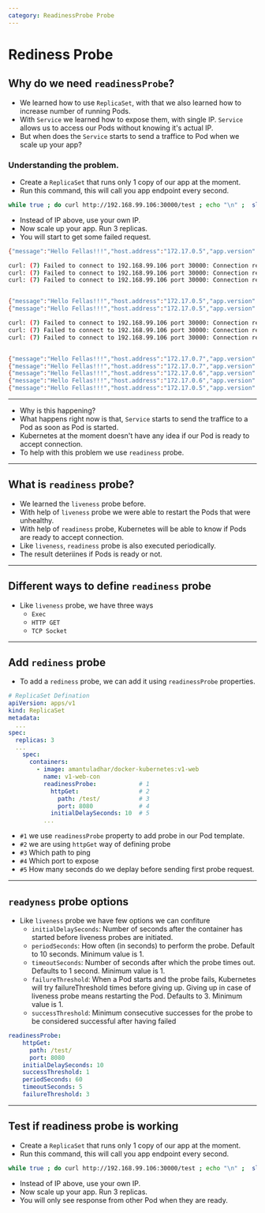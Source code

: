```yaml
---
category: ReadinessProbe Probe
---
```


# Rediness Probe

## Why do we need `readinessProbe`?
* We learned how to use `ReplicaSet`, with that we also learned how to increase number of running Pods.
* With `Service` we learned how to expose them, with single IP. `Service` allows us to access our Pods without knowing it's actual IP.
* But when does the `Service` starts to send a traffice to Pod when we scale up your app?

### Understanding the problem.
* Create a `ReplicaSet` that runs only 1 copy of our app at the moment.
* Run this command, this will call you app endpoint every second.

```bash
while true ; do curl http://192.168.99.106:30000/test ; echo "\n" ;  sleep 1 ; done;
```

* Instead of IP above, use your own IP.
* Now scale up your app. Run 3 replicas.
* You will start to get some failed request.

```bash
{"message":"Hello Fellas!!!","host.address":"172.17.0.5","app.version":"v1-web"}

curl: (7) Failed to connect to 192.168.99.106 port 30000: Connection refused
curl: (7) Failed to connect to 192.168.99.106 port 30000: Connection refused
curl: (7) Failed to connect to 192.168.99.106 port 30000: Connection refused


{"message":"Hello Fellas!!!","host.address":"172.17.0.5","app.version":"v1-web"}
{"message":"Hello Fellas!!!","host.address":"172.17.0.5","app.version":"v1-web"}

curl: (7) Failed to connect to 192.168.99.106 port 30000: Connection refused
curl: (7) Failed to connect to 192.168.99.106 port 30000: Connection refused
curl: (7) Failed to connect to 192.168.99.106 port 30000: Connection refused


{"message":"Hello Fellas!!!","host.address":"172.17.0.7","app.version":"v1-web"}
{"message":"Hello Fellas!!!","host.address":"172.17.0.7","app.version":"v1-web"}
{"message":"Hello Fellas!!!","host.address":"172.17.0.6","app.version":"v1-web"}
{"message":"Hello Fellas!!!","host.address":"172.17.0.6","app.version":"v1-web"}
{"message":"Hello Fellas!!!","host.address":"172.17.0.5","app.version":"v1-web"}
```

---

* Why is this happening?
* What happens right now is that, `Service` starts to send the traffice to a Pod as soon as Pod is started.
* Kubernetes at the moment doesn't have any idea if our Pod is ready to accept connection.
* To help with this problem we use `readiness` probe.


---
## What is `readiness` probe?
* We learned the `liveness` probe before.
* With help of `liveness` probe we were able to restart the Pods that were unhealthy.
* With help of `readiness` probe, Kubernetes will be able to know if Pods are ready to accept connection.
* Like `liveness`, `readiness` probe is also executed periodically.
* The result deteriines if Pods is ready or not.

---
## Different ways to define `readiness` probe
* Like `liveness` probe, we have three ways 
  * `Exec`
  * `HTTP GET`
  * `TCP Socket`


---
## Add `rediness` probe
* To add a `rediness` probe, we can add it using `readinessProbe` properties.

```yaml
# ReplicaSet Defination
apiVersion: apps/v1
kind: ReplicaSet
metadata:
  ...
spec:
  replicas: 3
  ...
    spec:
      containers:
        - image: amantuladhar/docker-kubernetes:v1-web
          name: v1-web-con
          readinessProbe:            # 1
            httpGet:                 # 2
              path: /test/           # 3
              port: 8080             # 4
            initialDelaySeconds: 10  # 5
          ...
```
* `#1` we use `readinessProbe` property to add probe in our Pod template.
* `#2` we are using `httpGet` way of defining probe
* `#3` Which path to ping
* `#4` Which port to expose
* `#5` How many seconds do we deplay before sending first probe request.


---
## `readyness` probe options
* Like `liveness` probe we have few options we can confiture
  * `initialDelaySeconds`: Number of seconds after the container has started before liveness probes are initiated.
  * `periodSeconds`: How often (in seconds) to perform the probe. Default to 10 seconds. Minimum value is 1.
  * `timeoutSeconds`: Number of seconds after which the probe times out. Defaults to 1 second. Minimum value is 1.
  * `failureThreshold`: When a Pod starts and the probe fails, Kubernetes will try failureThreshold times before giving up. Giving up in case of liveness probe means restarting the Pod. Defaults to 3. Minimum value is 1.
  * `successThreshold`: Minimum consecutive successes for the probe to be considered successful after having failed

```yaml
readinessProbe:
    httpGet:
      path: /test/
      port: 8080
    initialDelaySeconds: 10
    successThreshold: 1
    periodSeconds: 60
    timeoutSeconds: 5
    failureThreshold: 3
```

---
## Test if readiness probe is working

* Create a `ReplicaSet` that runs only 1 copy of our app at the moment.
* Run this command, this will call you app endpoint every second.

```bash
while true ; do curl http://192.168.99.106:30000/test ; echo "\n" ;  sleep 1 ; done;
```

* Instead of IP above, use your own IP.
* Now scale up your app. Run 3 replicas.
* You will only see response from other Pod when they are ready.